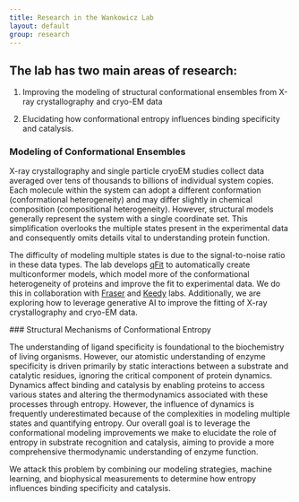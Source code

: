 ```yaml
---
title: Research in the Wankowicz Lab
layout: default
group: research
---
```



<div class="row">

## The lab has two main areas of research: 

1. Improving the modeling of structural conformational ensembles from X-ray crystallography and cryo-EM data

2. Elucidating how conformational entropy influences binding specificity and catalysis. 

<div class="row">
  
### Modeling of Conformational Ensembles <br>

X-ray crystallography and single particle cryoEM studies collect data averaged over tens of thousands to billions of individual system copies. Each molecule within the system can adopt a different conformation (conformational heterogeneity) and may differ slightly in chemical composition (compositional heterogeneity). However, structural models generally represent the system with a single coordinate set. This simplification overlooks the multiple states present in the experimental data and consequently omits details vital to understanding protein function. 

The difficulty of modeling multiple states is due to the signal-to-noise ratio in these data types. The lab develops [qFit](https://github.com/ExcitedStates/qfit-3.0) to automatically create multiconformer models, which model more of the conformational heterogeneity of proteins and improve the fit to experimental data. We do this in collaboration with [Fraser](https://fraserlab.com/) and [Keedy](https://keedylab.org/) labs. Additionally, we are exploring how to leverage generative AI to improve the fitting of X-ray crystallography and cryo-EM data.

<div class="row">
### Structural Mechanisms of Conformational Entropy <br>

The understanding of ligand specificity is foundational to the biochemistry of living organisms. However, our atomistic understanding of enzyme specificity is driven primarily by static interactions between a substrate and catalytic residues, ignoring the critical component of protein dynamics. Dynamics affect binding and catalysis by enabling proteins to access various states and altering the thermodynamics associated with these processes through entropy. However, the influence of dynamics is frequently underestimated because of the complexities in modeling multiple states and quantifying entropy. Our overall goal is to leverage the conformational modeling improvements we make to elucidate the role of entropy in substrate recognition and catalysis, aiming to provide a more comprehensive thermodynamic understanding of enzyme function. 

We attack this problem by combining our modeling strategies, machine learning, and biophysical measurements to determine how entropy influences binding specificity and catalysis. 



